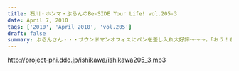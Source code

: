 ```yaml
---
title: 石川・ホンマ・ぶるんのBe-SIDE Your Life! vol.205-3
date: April 7, 2010
tags: ['2010', 'April 2010', 'vol.205']
draft: false
summary: ぶるんさん・・・サウンドマンオフィスにパンを差し入れ大好評～～～。「おう！もってきな・・・」三田のクロワッサンに流れる昭和的な人情～NAMAE
---
```


http://project-phi.ddo.jp/ishikawa/ishikawa205_3.mp3